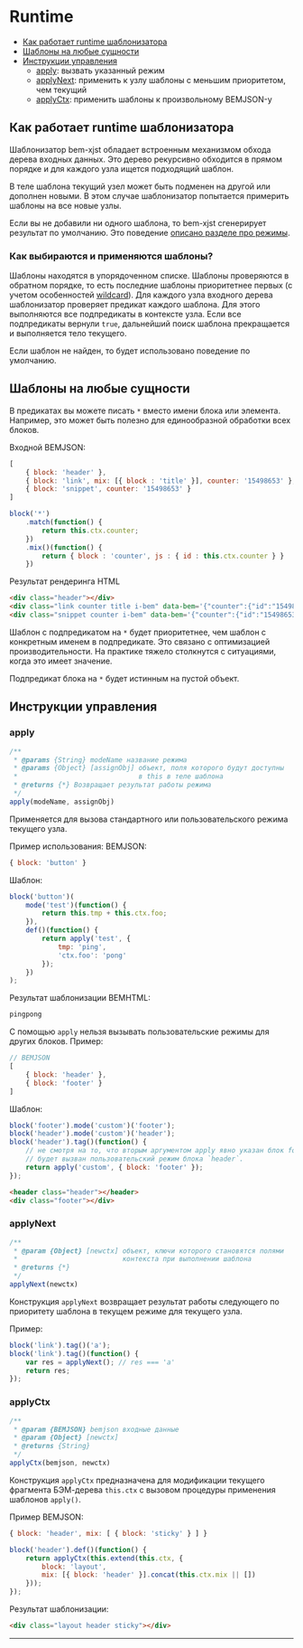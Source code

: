 # Runtime

- [Как работает runtime шаблонизатора](#how-it-works)
- [Шаблоны на любые сущности](#wildcard)
- [Инструкции управления](#methods)
  - [apply](#apply): вызвать указанный режим
  - [applyNext](#applynext): применить к узлу шаблоны с меньшим приоритетом, чем текущий
  - [applyCtx](#applyctx): применить шаблоны к произвольному BEMJSON-у

## <a name="how-it-works"></a>Как работает runtime шаблонизатора

Шаблонизатор bem-xjst обладает встроенным механизмом обхода дерева входных данных. Это дерево рекурсивно обходится в прямом порядке и для каждого узла ищется подходящий шаблон.

В теле шаблона текущий узел может быть подменен на другой или дополнен новыми. В этом случае шаблонизатор попытается примерить шаблоны на все новые узлы.

Если вы не добавили ни одного шаблона, то bem-xjst сгенерирует результат по умолчанию. Это поведение [описано разделе про режимы](5-templates-syntax.md#body).

### <a name="matching"></a>Как выбираются и применяются шаблоны?

Шаблоны находятся в упорядоченном списке. Шаблоны проверяются в обратном
порядке, то есть последние шаблоны приоритетнее первых (с учетом особенностей
[wildcard](#wildcard)). Для каждого узла входного дерева шаблонизатор проверяет предикат каждого шаблона. Для этого выполняются все подпредикаты в контексте узла. Если все подпредикаты вернули `true`, дальнейший поиск шаблона прекращается и выполняется тело текущего.

Если шаблон не найден, то будет использовано поведение по умолчанию.


## <a name="wildcard"></a>Шаблоны на любые сущности

В предикатах вы можете писать `*` вместо имени блока или элемента. Например, это может быть полезно для единообразной обработки всех блоков.

Входной BEMJSON:
```js
[
    { block: 'header' },
    { block: 'link', mix: [{ block : 'title' }], counter: '15498653' },
    { block: 'snippet', counter: '15498653' }
]
```
```js
block('*')
    .match(function() {
        return this.ctx.counter;
    })
    .mix()(function() {
        return { block : 'counter', js : { id : this.ctx.counter } }
    })
```

Результат рендеринга HTML
```html
<div class="header"></div>
<div class="link counter title i-bem" data-bem='{"counter":{"id":"15498653"}}'></div>
<div class="snippet counter i-bem" data-bem='{"counter":{"id":"15498653"}}'></div>
```

Шаблон с подпредикатом на `*` будет приоритетнее, чем шаблон с конкретным именем в подпредикате. Это связано с оптимизацией производительности. На практике тяжело столкнутся с ситуациями, когда это имеет значение.

Подпредикат блока на `*` будет истинным на пустой объект.

## <a name="methods"></a>Инструкции управления

### apply
```js
/**
 * @params {String} modeName название режима
 * @params {Object} [assignObj] объект, поля которого будут доступны
 *                              в this в теле шаблона
 * @returns {*} Возвращает результат работы режима
 */
apply(modeName, assignObj)
```

Применяется для вызова стандартного или пользовательского режима текущего узла.

Пример использования:
BEMJSON:
```js
{ block: 'button' }
```

Шаблон:
```js
block('button')(
    mode('test')(function() {
        return this.tmp + this.ctx.foo;
    }),
    def()(function() {
        return apply('test', {
            tmp: 'ping',
            'ctx.foo': 'pong'
        });
    })
);
```

Результат шаблонизации BEMHTML:
```html
pingpong
```

С помощью `apply` нельзя вызывать пользовательские режимы для других блоков. Пример:
```js
// BEMJSON
[
    { block: 'header' },
    { block: 'footer' }
]
```
Шаблон:
```js
block('footer').mode('custom')('footer');
block('header').mode('custom')('header');
block('header').tag()(function() {
    // не смотря на то, что вторым аргументом apply явно указан блок footer
    // будет вызван пользовательский режим блока `header`.
    return apply('custom', { block: 'footer' });
});
```

```html
<header class="header"></header>
<div class="footer"></div>
```

### applyNext
```js
/**
 * @param {Object} [newctx] объект, ключи которого становятся полями
 *                          контекста при выполнении шаблона
 * @returns {*}
 */
applyNext(newctx)
```

Конструкция `applyNext` возвращает результат работы следующего по приоритету шаблона в текущем режиме для текущего узла.

Пример:

```js
block('link').tag()('a');
block('link').tag()(function() {
    var res = applyNext(); // res === 'a'
    return res;
});
```


### applyCtx
```js
/**
 * @param {BEMJSON} bemjson входные данные
 * @param {Object} [newctx]
 * @returns {String}
 */
applyCtx(bemjson, newctx)
```

Конструкция `applyCtx` предназначена для модификации текущего фрагмента БЭМ-дерева `this.ctx` с вызовом процедуры применения шаблонов `apply()`.

Пример BEMJSON:
```js
{ block: 'header', mix: [ { block: 'sticky' } ] }
```

```js
block('header').def()(function() {
    return applyCtx(this.extend(this.ctx, {
        block: 'layout',
        mix: [{ block: 'header' }].concat(this.ctx.mix || [])
    }));
});
```
Результат шаблонизации:
```html
<div class="layout header sticky"></div>
```

***
